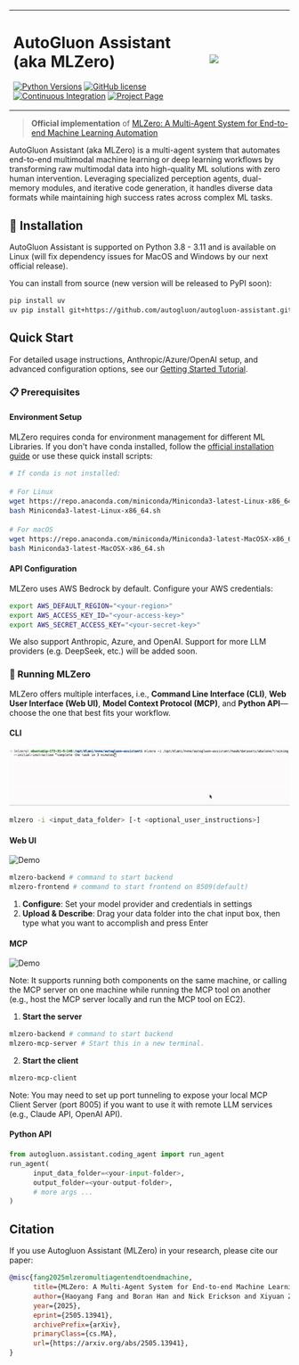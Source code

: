 <table>
<tr>
<td width="70%">

# AutoGluon Assistant (aka MLZero)
[![Python Versions](https://img.shields.io/badge/python-3.8%20%7C%203.9%20%7C%203.10%20%7C%203.11-blue)](https://pypi.org/project/autogluon.assistant/)
[![GitHub license](https://img.shields.io/badge/License-Apache_2.0-blue.svg)](./LICENSE)
[![Continuous Integration](https://github.com/autogluon/autogluon-assistant/actions/workflows/continuous_integration.yml/badge.svg)](https://github.com/autogluon/autogluon-assistant/actions/workflows/continuous_integration.yml)
[![Project Page](https://img.shields.io/badge/Project_Page-MLZero-blue)](https://project-mlzero.github.io/)

</td>
<td>
<img src="https://user-images.githubusercontent.com/16392542/77208906-224aa500-6aba-11ea-96bd-e81806074030.png" width="350">
</td>
</tr>
</table>

> **Official implementation** of [MLZero: A Multi-Agent System for End-to-end Machine Learning Automation](https://arxiv.org/abs/2505.13941)

AutoGluon Assistant (aka MLZero) is a multi-agent system that automates end-to-end multimodal machine learning or deep learning workflows by transforming raw multimodal data into high-quality ML solutions with zero human intervention. Leveraging specialized perception agents, dual-memory modules, and iterative code generation, it handles diverse data formats while maintaining high success rates across complex ML tasks.

## 💾 Installation

AutoGluon Assistant is supported on Python 3.8 - 3.11 and is available on Linux (will fix dependency issues for MacOS and Windows by our next official release).

You can install from source (new version will be released to PyPI soon):

```bash
pip install uv
uv pip install git+https://github.com/autogluon/autogluon-assistant.git
```

## Quick Start

For detailed usage instructions, Anthropic/Azure/OpenAI setup, and advanced configuration options, see our [Getting Started Tutorial](docs/tutorials/getting_started.md).

### 📋 Prerequisites

#### Environment Setup
MLZero requires conda for environment management for different ML Libraries. If you don't have conda installed, follow the [official installation guide](https://docs.conda.io/projects/conda/en/latest/user-guide/install/index.html) or use these quick install scripts:

```bash
# If conda is not installed: 

# For Linux
wget https://repo.anaconda.com/miniconda/Miniconda3-latest-Linux-x86_64.sh
bash Miniconda3-latest-Linux-x86_64.sh

# For macOS
wget https://repo.anaconda.com/miniconda/Miniconda3-latest-MacOSX-x86_64.sh
bash Miniconda3-latest-MacOSX-x86_64.sh
```

#### API Configuration
MLZero uses AWS Bedrock by default. Configure your AWS credentials:

```bash
export AWS_DEFAULT_REGION="<your-region>"
export AWS_ACCESS_KEY_ID="<your-access-key>"
export AWS_SECRET_ACCESS_KEY="<your-secret-key>"
```

We also support Anthropic, Azure, and OpenAI. Support for more LLM providers (e.g. DeepSeek, etc.) will be added soon.

### 🚀 Running MLZero

MLZero offers multiple interfaces, i.e., **Command Line Interface (CLI)**, **Web User Interface (Web UI)**, **Model Context Protocol (MCP)**, and **Python API**—choose the one that best fits your workflow.

#### CLI

![Demo](https://github.com/autogluon/autogluon-assistant/blob/main/docs/assets/cli_demo.gif)

```bash
mlzero -i <input_data_folder> [-t <optional_user_instructions>]
```

#### Web UI

![Demo](https://github.com/autogluon/autogluon-assistant/blob/main/docs/assets/web_demo.gif)

```bash
mlzero-backend # command to start backend
mlzero-frontend # command to start frontend on 8509(default)
```

1. **Configure**: Set your model provider and credentials in settings
2. **Upload & Describe**: Drag your data folder into the chat input box, then type what you want to accomplish and press Enter

#### MCP 

![Demo](https://github.com/autogluon/autogluon-assistant/blob/main/docs/assets/mcp_demo.gif)

Note: It supports running both components on the same machine, or calling the MCP server on one machine while running the MCP tool on another (e.g., host the MCP server locally and run the MCP tool on EC2).
1. **Start the server**
```bash
mlzero-backend # command to start backend
mlzero-mcp-server # Start this in a new terminal.
```
2. **Start the client**
```bash
mlzero-mcp-client
```
Note: You may need to set up port tunneling to expose your local MCP Client Server (port 8005) if you want to use it with remote LLM services (e.g., Claude API, OpenAI API).

#### Python API

```python
from autogluon.assistant.coding_agent import run_agent
run_agent(
      input_data_folder=<your-input-folder>,
      output_folder=<your-output-folder>,
      # more args ...
)
```

## Citation
If you use Autogluon Assistant (MLZero) in your research, please cite our paper:

```bibtex
@misc{fang2025mlzeromultiagentendtoendmachine,
      title={MLZero: A Multi-Agent System for End-to-end Machine Learning Automation}, 
      author={Haoyang Fang and Boran Han and Nick Erickson and Xiyuan Zhang and Su Zhou and Anirudh Dagar and Jiani Zhang and Ali Caner Turkmen and Cuixiong Hu and Huzefa Rangwala and Ying Nian Wu and Bernie Wang and George Karypis},
      year={2025},
      eprint={2505.13941},
      archivePrefix={arXiv},
      primaryClass={cs.MA},
      url={https://arxiv.org/abs/2505.13941}, 
}
```
